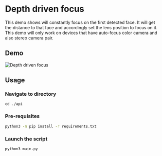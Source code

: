 # Depth driven focus

This demo shows will constantly focus on the first detected face. It will get the distance to that face and accordingly set the lens position to focus on it. This demo will only work on devices that have auto-focus color camera and also stereo camera pair.

## Demo

![Depth driven focus](https://user-images.githubusercontent.com/18037362/144228694-68344fce-8932-4c23-b2f0-601be59184b6.gif)

## Usage

### Navigate to directory

``` 
cd ./api
```

### Pre-requisites

```bash
python3 -m pip install -r requirements.txt
```

### Launch the script

```bash
python3 main.py
```
